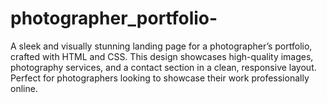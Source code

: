 # photographer_portfolio-
A sleek and visually stunning landing page for a photographer’s portfolio, crafted with HTML and CSS. This design showcases high-quality images, photography services, and a contact section in a clean, responsive layout. Perfect for photographers looking to showcase their work professionally online.
